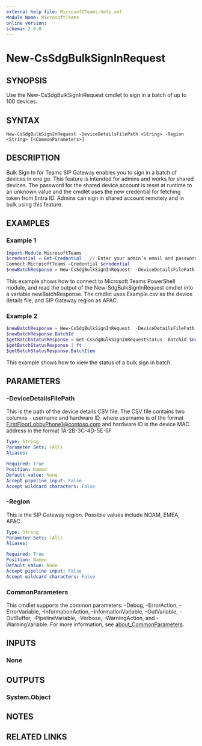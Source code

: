 ```yaml
---
external help file: MicrosoftTeams-help.xml
Module Name: MicrosoftTeams
online version:
schema: 2.0.0
---
```


# New-CsSdgBulkSignInRequest

## SYNOPSIS
Use the New-CsSdgBulkSignInRequest cmdlet to sign in a batch of up to 100 devices.

## SYNTAX

```
New-CsSdgBulkSignInRequest -DeviceDetailsFilePath <String> -Region <String> [<CommonParameters>]
```

## DESCRIPTION
Bulk Sign In for Teams SIP Gateway enables you to sign in a batch of devices in one go. This feature is intended for admins and works for shared devices. 
The password for the shared device account is reset at runtime to an unknown value and the cmdlet uses the new credential for fetching token from Entra ID. Admins can sign in shared account remotely and in bulk using this feature.

## EXAMPLES

### Example 1
```powershell
Import-Module MicrosoftTeams
$credential = Get-Credential   // Enter your admin’s email and password 
Connect-MicrosoftTeams –Credential $credential
$newBatchResponse = New-CsSdgBulkSignInRequest  -DeviceDetailsFilePath  .\Example.csv  -Region APAC
```

This example shows how to connect to Microsoft Teams PowerShell module, and read the output of the New-SdgBulkSignInRequest cmdlet into a variable newBatchResponse. The cmdlet uses Example.csv as the device details file, and SIP Gateway region as APAC.

### Example 2
```powershell
$newBatchResponse = New-CsSdgBulkSignInRequest  -DeviceDetailsFilePath  .\Example.csv  -Region APAC
$newBatchResponse.BatchId
$getBatchStatusResponse = Get-CsSdgBulkSignInRequestStatus -Batchid $newBatchResponse.BatchId
$getBatchStatusResponse | ft
$getBatchStatusResponse.BatchItem
```
This example shows how to view the status of a bulk sign in batch. 


## PARAMETERS

### -DeviceDetailsFilePath
This is the path of the device details CSV file. The CSV file contains two columns - username and hardware ID, where username is of the format FirstFloorLobbyPhone1@contoso.com and hardware ID is the device MAC address in the format 1A-2B-3C-4D-5E-6F

```yaml
Type: String
Parameter Sets: (All)
Aliases:

Required: True
Position: Named
Default value: None
Accept pipeline input: False
Accept wildcard characters: False
```

### -Region
This is the SIP Gateway region. Possible values include NOAM, EMEA, APAC.

```yaml
Type: String
Parameter Sets: (All)
Aliases:

Required: True
Position: Named
Default value: None
Accept pipeline input: False
Accept wildcard characters: False
```

### CommonParameters
This cmdlet supports the common parameters: -Debug, -ErrorAction, -ErrorVariable, -InformationAction, -InformationVariable, -OutVariable, -OutBuffer, -PipelineVariable, -Verbose, -WarningAction, and -WarningVariable. For more information, see [about_CommonParameters](http://go.microsoft.com/fwlink/?LinkID=113216).

## INPUTS

### None

## OUTPUTS

### System.Object
## NOTES

## RELATED LINKS
